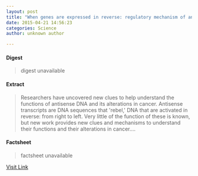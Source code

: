 ```yaml
---
layout: post
title: "When genes are expressed in reverse: regulatory mechanism of antisense DNA discovered"
date: 2015-04-21 14:56:23
categories: Science
author: unknown author

---
```



#### Digest
>digest unavailable

#### Extract
>Researchers have uncovered new clues to help understand the functions of antisense DNA and its alterations in cancer. Antisense transcripts are DNA sequences that 'rebel,' DNA that are activated in reverse: from right to left. Very little of the function of these is known, but new work provides new clues and mechanisms to understand their functions and their alterations in cancer....

#### Factsheet
>factsheet unavailable

[Visit Link](http://feeds.sciencedaily.com/~r/sciencedaily/~3/ChUU2-IfUow/150421105623.htm)


